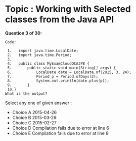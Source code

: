 Topic : Working with Selected classes from the Java API
=======================================================
**Question 3 of 30:**
```
Code: 

 1.   import java.time.LocalDate;
 2.   import java.time.Period;
 3. 
 4.   public class MyExamCloudOCAJP8 {
 5.       public static void main(String[] args) {
 6.           LocalDate date = LocalDate.of(2015, 3, 24);
 7.           Period p = Period.ofDays(2);
 8.           System.out.println(date.plus(p));
 9.       }
 10.} 
What is the output? 

```

Select any one of given answer :
- Choice A 2015-04-26
- Choice B 2015-03-26
- Choice C 2015-02-27
- Choice D Compilation fails due to error at line 6
- Choice E Compilation fails due to error at line 8


